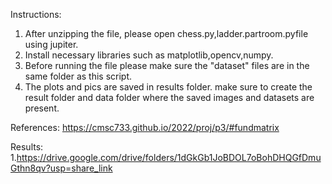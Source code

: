 

Instructions:
1. After unzipping the file, please open chess.py,ladder.partroom.pyfile using jupiter. 
2. Install necessary libraries such as matplotlib,opencv,numpy.
3. Before running the file please make sure the "dataset" files are in the same folder as this script.
5. The plots and pics are saved in results folder. make sure to create the result folder and data folder where the saved images and datasets are present.

References:
https://cmsc733.github.io/2022/proj/p3/#fundmatrix

Results:
1.https://drive.google.com/drive/folders/1dGkGb1JoBDOL7oBohDHQGfDmuGthn8qv?usp=share_link


